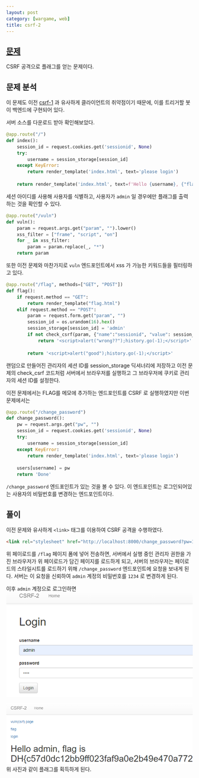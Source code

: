 ```yaml
---
layout: post
category: [wargame, web]
title: csrf-2
---
```


## [문제](https://dreamhack.io/wargame/challenges/269)
CSRF 공격으로 플래그를 얻는 문제이다.

## 문제 분석
이 문제도 이전 [csrf-1](/csrf-1.html) 과 유사하게 클라이언트의 취약점이기 때문에, 이를 트리거할 봇이 백엔드에 구현되어 있다.

서버 소스를 다운로드 받아 확인해보았다.
```py
@app.route("/")
def index():
    session_id = request.cookies.get('sessionid', None)
    try:
        username = session_storage[session_id]
    except KeyError:
        return render_template('index.html', text='please login')

    return render_template('index.html', text=f'Hello {username}, {"flag is " + FLAG if username == "admin" else "you are not an admin"}')
```

세션 아이디를 사용해 사용자를 식별하고, 사용자가 ``admin`` 일 경우에만 플래그를 출력하는 것을 확인할 수 있다.

```py
@app.route("/vuln")
def vuln():
    param = request.args.get("param", "").lower()
    xss_filter = ["frame", "script", "on"]
    for _ in xss_filter:
        param = param.replace(_, "*")
    return param
```

또한 이전 문제와 마찬가지로 ``vuln`` 엔드포인트에서 xss 가 가능한 키워드들을 필터링하고 있다.

```py
@app.route("/flag", methods=["GET", "POST"])
def flag():
    if request.method == "GET":
        return render_template("flag.html")
    elif request.method == "POST":
        param = request.form.get("param", "")
        session_id = os.urandom(16).hex()
        session_storage[session_id] = 'admin'
        if not check_csrf(param, {"name":"sessionid", "value": session_id}):
            return '<script>alert("wrong??");history.go(-1);</script>'

        return '<script>alert("good");history.go(-1);</script>'
```

랜덤으로 만들어진 관리자의 세션 ID를 session_storage 딕셔너리에 저장하고 이전 문제의 check_csrf 코드처럼 서버에서 브라우저를 실행하고 그 브라우저에 쿠키로 관리자의 세션 ID를 설정한다.

이전 문제에서는 FLAG를 메모에 추가하는 엔드포인트를 CSRF 로 실행하였지만 이번 문제에서는 

```py
@app.route("/change_password")
def change_password():
    pw = request.args.get("pw", "")
    session_id = request.cookies.get('sessionid', None)
    try:
        username = session_storage[session_id]
    except KeyError:
        return render_template('index.html', text='please login')

    users[username] = pw
    return 'Done'
```

``/change_password`` 엔드포인트가 있는 것을 볼 수 있다. 이 엔드포인트는 로그인되어있는 사용자의 비밀번호를 변경하는 엔드포인트이다.

## 풀이
이전 문제와 유사하게  ``<link>`` 태그를 이용하여 CSRF 공격을 수행하였다.

```html
<link rel="stylesheet" href="http://localhost:8000/change_password?pw=1234" />
```

위 페이로드를 ``/flag`` 페이지 폼에 넣어 전송하면, 서버에서 실행 중인 관리자 권한을 가진 브라우저가 위 페이로드가 담긴 페이지를 로드하게 되고, 서버의 브라우저는 페이로드의 스타일시트를 로드하기 위해 ``/change_password`` 엔드포인트에 요청을 보내게 된다. 서버는 이 요청을 신뢰하여 ``admin`` 계정의 비밀번호를 ``1234`` 로 변경하게 된다.

이후 ``admin`` 계정으로 로그인하면
![admin 로그인](/assets/img/2024-05-17-csrf-2/admin_login.png)

![flag](/assets/img/2024-05-17-csrf-2/flag.png)
위 사진과 같이 플래그를 획득하게 된다.